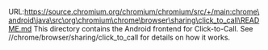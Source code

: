 URL:https://source.chromium.org/chromium/chromium/src/+/main:chrome\android\java\src\org\chromium\chrome\browser\sharing\click_to_call\README.md
This directory contains the Android frontend for Click-to-Call. See
//chrome/browser/sharing/click_to_call for details on how it works.
